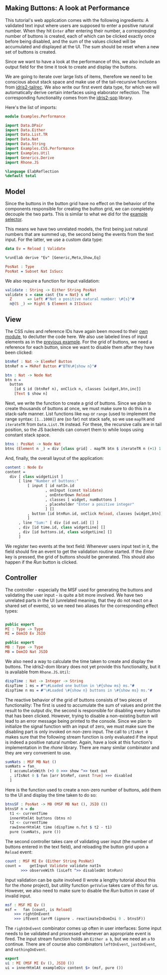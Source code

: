 ## Making Buttons: A look at Performance

This tutorial's web application comes with the following
ingredients: A validated text input where users are
supposed to enter a positive natural number.
When they hit `Enter` after entering their
number, a corresponding number of buttons is created, each
of which can be clicked exactly once before being disabled,
and the sum of the values clicked will be accumulated and
displayed at the UI. The sum should be reset when a new set
of buttons is created.

Since we want to have a look at the performance of this,
we also include an output field for the time it took to
create and display the buttons.

We are going to iterate over large lists of
items, therefore we need to be conscious about stack space and make
use of the tail-recursive functions from
[idris2-tailrec](https://github.com/stefan-hoeck/idris2-tailrec).
We also write our first event data type, for which we will
automatically derive certain interfaces using elaborator
reflection. The corresponding functionality comes from
the [idris2-sop](https://github.com/stefan-hoeck/idris2-sop)
library.

Here's the list of imports:

```idris
module Examples.Performance

import Data.DPair
import Data.Either
import Data.List.TR
import Data.Nat
import Data.String
import Examples.CSS.Performance
import Examples.Util
import Generics.Derive
import Rhone.JS

%language ElabReflection
%default total
```

## Model

Since the buttons in the button grid have no effect
on the behavior of the components responsible for
creating the button grid, we can completely decouple
the two parts. This is similar to what we did for
the [example selector](Selector.md).

This means we have two unrelated models, the first being just
natural numbers that are summed up, the second being
the events from the text input. For the latter, we use
a custom data type:

```idris
data Ev = Reload | Validate

%runElab derive "Ev" [Generic,Meta,Show,Eq]

PosNat : Type
PosNat = Subset Nat IsSucc
```

We also require a function for input validation:

```idris
validate : String -> Either String PosNat
validate s = case cast {to = Nat} s of
  Z       => Left #"Not a positive natural number: \#{s}"#
  n@(S _) => Right $ Element n ItIsSucc
```

## View

The CSS rules and reference IDs have again been moved
to their [own module](CSS/Performance.idr), to declutter
the code here. We also use labeled lines of input elements
as in the [previous example](Reset.idr). For the
grid of buttons, we need a reference for each button,
since we want to disable them after they have been clicked:

```idris
btnRef : Nat -> ElemRef Button
btnRef n = MkRef Button #"BTN\#{show n}"#

btn : Nat -> Node Nat
btn n =
  button
    [id $ id (btnRef n), onClick n, classes [widget,btn,inc]]
    [Text $ show n]
```

Next, we write the function to create a grid of buttons.
Since we plan to create thousands of buttons at once, we must
make sure to do this in a stack-safe manner.
List functions like `map` or `range` (used to implement
the range syntax: `[1..1000]`) are (so far) not stack safe,
so we use `mapTR` and `iterateTR` from `Data.List.TR`
instead. For these, the recursive calls are in tail position,
so the JS backends can convert them to while loops using
constant stack space.

```idris
btns : PosNat -> Node Nat
btns (Element n _) = div [class grid] . mapTR btn $ iterateTR n (+1) 1
```

And, finally, the overall layout of the application:

```idris
content : Node Ev
content =
  div [ class widgetList ]
      [ line "Number of buttons:"
          [ input [ id natIn.id
                  , onInput (const Validate)
                  , onEnterDown Reload
                  , classes [ widget, numButtons ]
                  , placeholder "Enter a positive integer"
                  ] []
          , button [id btnRun.id, onClick Reload, classes [widget,btn]] ["Run"]
          ]
      , line "Sum:" [ div [id out.id] [] ]
      , div [id time.id, class widgetLine] []
      , div [id buttons.id, class widgetLine] []
      ]
```

We register two events at the text field: Whenever users input
text in it, the field should fire an event to get the validation
routine started. If the *Enter* key is pressed, the grid of
buttons should be generated. This should also happen if the
*Run* button is clicked.

## Controller

The controller - especially the MSF used for
generating the buttons and validating the user input -
is quite a bit more involved. We have two unrelated
parts in the UI (unrelated meaning, that they do not
react on a shared set of events), so we need
two aliases for the corresponding effect types:

```idris

public export
MI : Type -> Type
MI = DomIO Ev JSIO

public export
MB : Type -> Type
MB = DomIO Nat JSIO
```

We also need a way to calculate the time taken to create
and display the buttons. The idris2-dom library does not
yet provide this functionality, but it is available
from `Rhone.JS.Util`:

```idris
dispTime : Nat -> Integer -> String
dispTime 1 ms = #"\#Loaded one button in \#{show ms} ms."#
dispTime n ms = #"\#Loaded \#{show n} buttons in \#{show ms} ms."#
```

The reactive behavior of the grid of buttons consists of
two pieces of functionality: The first is used to accumulate
the sum of values and print the result to the output div,
the second is responsible for disabling every button that
has been clicked. However, trying to disable a non-existing
button will lead to an error message being printed to the
console. Since we plan to initialize the signal function
with an input of zero, we must make sure the disabling
part is only invoked on non-zero input.
The call to `ifIsNot 0` makes sure that the following
stream function is only evaluated if the input is indeed
a positive natural number. Again, have a look at this
function's implementation in the *rhone* library. There
are many similar combinator and they are very
convenient to use.

```idris
sumNats : MSF MB Nat ()
sumNats = fan_
  [ accumulateWith (+) 0 >>> show ^>> text out
  , ifIsNot 0 $ fan [arr btnRef, const True] >>> disabled
  ]
```

Here is the function used to create a non-zero number of
buttons, add them to the UI and display the time taken
to do so:

```idris
btnsSF : PosNat -> MB (MSF MB Nat (), JSIO ())
btnsSF n = do
  t1 <- currentTime
  innerHtmlAt buttons (btns n)
  t2 <- currentTime
  rawInnerHtmlAt time (dispTime n.fst $ t2 - t1)
  pure (sumNats, pure ())
```

The second controller takes care of validating user
input (the number of buttons entered in the text
field), and reloading the button grid upon a
`Reload` event:

```idris
count : MSF MI Ev (Either String PosNat)
count =    getInput Validate validate natIn
       >>> observeWith (isLeft ^>> disabledAt btnRun)
```

Input validation can be quite involved (I wrote a lengthy
tutorial about this for the *rhone* project), but
utility function `getValue` takes care of this for us.
However, we also need to make sure to disable the *Run* button
in case of invalid input.

```idris
msf : MSF MI Ev ()
msf =   fan [count, is Reload]
    >>> rightOnEvent
    >>> ifEvent (arrM (ignore . reactimateInDomIni 0 . btnsSF))
```

The `rightOnEvent` combinator comes up often in user
interfaces: Some input needs to be validated and
processed whenever an appropriate event is fired.
The input stream function holds an `Either a b`, but we need
an `a` to continue. There are of course also combinators
`leftOnEvent`, `justOnEvent`, and `nothingOnEvent`.

```idris
export
ui : MI (MSF MI Ev (), JSIO ())
ui = innerHtmlAt exampleDiv content $> (msf, pure ())
```

<!-- vi: filetype=idris2
-->
